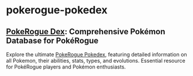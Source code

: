 # pokerogue-pokedex

## [PokeRogue Dex](https://pokeroguedex.com/): Comprehensive Pokémon Database for PokéRogue

Explore the ultimate [PokeRogue Pokedex](https://pokeroguedex.com/), featuring detailed information on all Pokemon, their abilities, stats, types, and evolutions. Essential resource for PokéRogue players and Pokémon enthusiasts.
